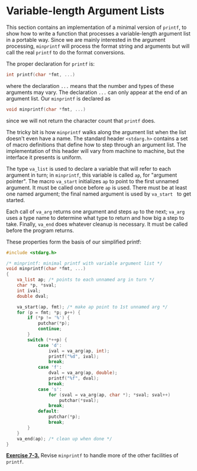 # Variable-length Argument Lists

This section contains an implementation of a minimal version of `printf`, to show how to write a function that processes a variable-length argument list in a portable way. Since we are mainly interested in the argument processing, `minprintf` will process the format string and arguments but will call the real `printf` to do the format conversions.

The proper declaration for `printf` is:

```c
int printf(char *fmt, ...)
```

where the declaration `...` means that the number and types of these arguments may vary. The declaration `...` can only appear at the end of an argument list. Our `minprintf` is declared as

```c
void minprintf(char *fmt, ...)
```

since we will not return the character count that `printf` does.

The tricky bit is how `minprintf` walks along the argument list when the list doesn't even have a name. The standard header `<stdarg.h>` contains a set of macro definitions that define how to step through an argument list. The implementation of this header will vary from machine to machine, but the interface it presents is uniform.

The type `va_list` is used to declare a variable that will refer to each argument in turn; in `minprintf`, this variable is called `ap`, for "argument pointer". The macro `va_start` initializes `ap` to point to the first unnamed argument. It must be called once before `ap` is used. There must be at least one named argument; the final named argument is used by `va_start ` to get started.

Each call of `va_arg` returns one argument and steps `ap` to the next; `va_arg` uses a type name to determine what type to return and how big a step to take. Finally, `va_end` does whatever cleanup is necessary. It must be called before the program returns.

These properties form the basis of our simplified printf:

```c
#include <stdarg.h>

/* minprintf: minimal printf with variable argument list */
void minprintf(char *fmt, ...)
{
    va_list ap; /* points to each unnamed arg in turn */
    char *p, *sval;
    int ival;
    double dval;

    va_start(ap, fmt); /* make ap point to 1st unnamed arg */
    for (p = fmt; *p; p++) {
        if (*p != '%') {
            putchar(*p);
            continue;
        }
        switch (*++p) {
            case 'd':
                ival = va_arg(ap, int);
                printf("%d", ival);
                break;
            case 'f':
                dval = va_arg(ap, double);
                printf("%f", dval);
                break;
            case 's':
                for (sval = va_arg(ap, char *); *sval; sval++)
                    putchar(*sval);
                break;
            default:
                putchar(*p);
                break;
        }
    }
    va_end(ap); /* clean up when done */
}
```

[**Exercise 7-3.**](../Solutions/Chapter7/E7-3.md) Revise `minprintf` to handle more of the other facilities of `printf`.
